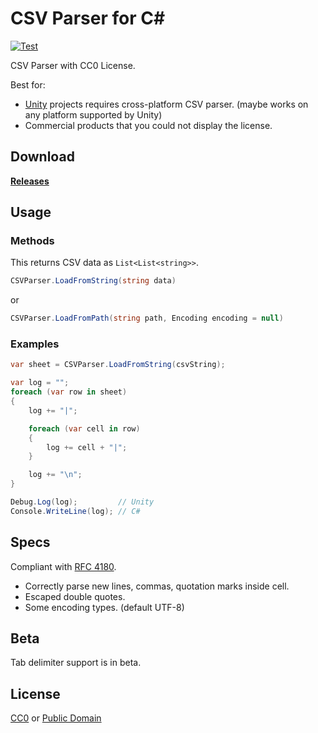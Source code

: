 # CSV Parser for C#

[![Test](https://github.com/yutokun/CSV-Parser/actions/workflows/test.yml/badge.svg)](https://github.com/yutokun/CSV-Parser/actions/workflows/test.yml)

CSV Parser with CC0 License.

Best for: 

- [Unity](https://unity3d.com/) projects requires cross-platform CSV parser. (maybe works on any platform supported by Unity)
- Commercial products that you could not display the license.

## Download

[**Releases**](https://github.com/yutokun/CSV-Parser/releases)

## Usage

### Methods

This returns CSV data as `List<List<string>>`.

```c#
CSVParser.LoadFromString(string data)  
```

or

```c#
CSVParser.LoadFromPath(string path, Encoding encoding = null)
```

### Examples

```c#
var sheet = CSVParser.LoadFromString(csvString);

var log = "";
foreach (var row in sheet)
{
    log += "|";

    foreach (var cell in row)
    {
        log += cell + "|";
    }

    log += "\n";
}

Debug.Log(log);         // Unity
Console.WriteLine(log); // C# 
```

## Specs

Compliant with [RFC 4180](http://www.ietf.org/rfc/rfc4180.txt).

- Correctly parse new lines, commas, quotation marks inside cell.
- Escaped double quotes.
- Some encoding types. (default UTF-8)

## Beta

Tab delimiter support is in beta.

## License

[CC0](https://creativecommons.org/publicdomain/zero/1.0/) or [Public Domain](LICENSE)
